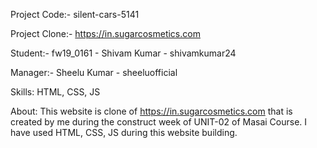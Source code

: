 Project Code:- silent-cars-5141

Project Clone:- https://in.sugarcosmetics.com

Student:- fw19_0161 - Shivam Kumar - shivamkumar24

Manager:- Sheelu Kumar - sheeluofficial

Skills: HTML, CSS, JS

About: This website is clone of https://in.sugarcosmetics.com that is created by me during the construct week of UNIT-02 of Masai Course. I have used HTML, CSS, JS during this website building. 
